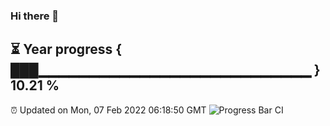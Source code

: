 ### Hi there 👋
⏳ Year progress { ███▁▁▁▁▁▁▁▁▁▁▁▁▁▁▁▁▁▁▁▁▁▁▁▁▁▁▁ } 10.21 %
---
⏰ Updated on Mon, 07 Feb 2022 06:18:50 GMT
![Progress Bar CI](https://github.com/liununu/liununu/workflows/Progress%20Bar%20CI/badge.svg)
